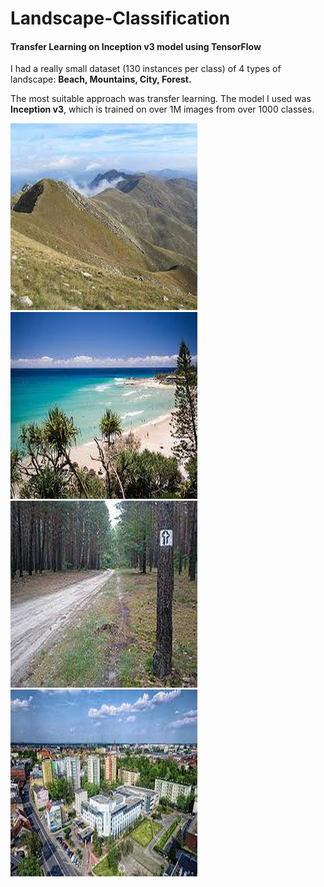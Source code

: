 # Landscape-Classification
<h4> Transfer Learning on Inception v3 model using TensorFlow </h4>

I had a really small dataset (130 instances per class) of 4 types of landscape: <b>Beach, Mountains, City, Forest.</b>

The most suitable approach was transfer learning. The model I used was <b>Inception v3</b>, which is trained on over 1M images from over 1000 classes. 

<img src='https://github.com/olafplacha/Landscape-Classification/blob/master/img/image105.jpg'/><img src='https://github.com/olafplacha/Landscape-Classification/blob/master/img/image6.jpg'/><img src='https://github.com/olafplacha/Landscape-Classification/blob/master/img/image115.jpg'/><img src='https://github.com/olafplacha/Landscape-Classification/blob/master/img/image2.jpg'/>
